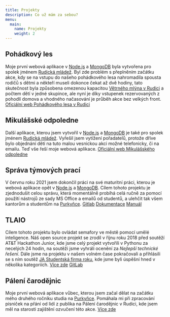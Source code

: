 ```yaml
---
title: Projekty
description: Co už mám za sebou?
menu:
  main:
    name: Projekty
    weight: 2
---
```


## Pohádkový les

Moje první webová aplikace v [Node.js](https://nodejs.org/) a [MongoDB](https://www.mongodb.com/) byla vytvořena pro spolek jménem [Rudická mládež](https://rudickamladez.cz). Byl zde problém s přeplněním začátku akce, kdy se na vstupu do našeho pohádkového lesa nahromadila spousta rodičů s dětmi a někteří museli dokonce čekat až dvě hodiny, tato skutečnost byla způsobena omezenou kapacitou [Větrného mlýna v Rudici](http://www.rudice.cz/index.php?page=informacni-stredisko) a počtem dětí v jedné skupince, ale nyní je díky vstupenek rezervovaných z pohodlí domova a vhodného načasování je průběh akce bez velkých front. [Oficiální web Pohádkového lesa v Rudici](https://pohles.rudickamladez.cz/)

## Mikulášské odpoledne

Další aplikace, kterou jsem vytvořil v [Node.js](https://nodejs.org/) a [MongoDB](https://www.mongodb.com/) je také pro spolek jménem [Rudická mládež](https://rudickamladez.cz). Vyřešil jsem vytížení pořadatelů, protože dříve bylo objednání dětí na tuto malou vesnickou akci možné  telefonicky, či na emailu. Teď vše řeší moje webová aplikace. [Oficiální web Mikulášského odpoledne](https://mikulas.rudickamladez.cz/)

## Správa týmových prací

V červnu roku 2021 jsem dokončil práci na své maturitní práci, kterou je webová aplikace opět v [Node.js](https://nodejs.org/) a [MongoDB](https://www.mongodb.com/). Cílem tohoto projektu je zjednodušit celou správu, která momentálně probíhá celá ručně za pomocí použití nástrojů ze sady MS Office a emailů od studentů, a ulehčit tak všem kantorům a studentům na [Purkyňce](https://www.sspbrno.cz/). [Gitlab](https://gitlab.com/matuska.lukas/teamwork-sspbrno/) [Dokumentace](/matpra.pdf) [Manuál](/matpraman.pdf)

## TLAIO

Cílem tohoto projektu bylo ovládat semafory ve městě pomocí umělé inteligence. Náš open source projekt se zrodil v říjnu roku 2018 před soutěží AT&T Hackathon Junior, kde jsme celý projekt vytvořili v Pythonu za necelých 24 hodin, na soutěži jsme vyhráli ocenění za _Nejlepší technické řešení_. Dále jsme na projektu v našem volném čase pokračovali a přihlásili se s ním soutěž [JA Studentská firma roku](https://jaczech.org/programy-ja-czech/st%C5%99edn%C3%AD-a-vy%C5%A1%C5%A1%C3%AD-odborn%C3%A9-%C5%A1koly/ja-studentsk%C3%A1-firma/), kde jsme byli úspěšní hned v několika kategoriích. [Více zde](https://jaczech.org/novinky/posts/2019/april/v%C3%BDherci-sout%C4%9B%C5%BEn%C3%ADho-veletrhu-ja-studentsk%C3%A1-firma-roku-2019/) [GitLab](https://gitlab.com/re_new/TLAIO)

## Pálení čarodějnic

Moje první webová aplikace vůbec, kterou jsem začal dělat na začátku mého druhého ročníku studia na [Purkyňce](https://www.sspbrno.cz/). Pomáhala mi při zpracování písniček na přání od lidí z publika na Pálení čarodějnic v Rudici, kde jsem měl na starosti zajištění ozvučení této akce. [Více zde](https://github.com/lukynmatuska/CarodkyRC)

